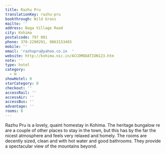 ```yaml
---
title: Razhu Pru
translationKey: razhu-pru
bookthrough: Wild Grass
mailto: ''
address: Naga Village Road
city: Kohima
postalcode: 797 001
phone: 370-2290291, 9863153403
mobile: ''
email: 'razhupru@yahoo.co.in  '
website: http://kohima.nic.in/ACCOMODATION123.htm
note: ''
type: hotel
category:
  - H
showHotel: 0
starCategory: 0
checkout: ''
accessRail: ''
accessAir: ''
accessBus: ''
advantage: ''
rooms: 0
---
```

Razhu Pru is a lovely, quaint homestay in Kohima. The heritage bungalow re are a couple of other places to stay in the town, but this has by the far the nicest atmosphere and feels very relaxed and homely.     The rooms are decently sized, clean and with hot water and good bathrooms. They provide a spectacular  view of the mountains beyond.